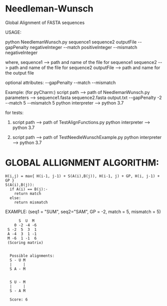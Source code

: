 # Needleman-Wunsch
Global Alignment of FASTA sequences

USAGE:

python NeedlemanWunsch.py sequence1 sequence2 outputFile --gapPenalty negativeInteger --match positiveInteger --mismatch negativeInteger

where,
sequence1 --> path and name of the file for sequence1
sequence2 --> path and name of the file for sequence2
outputFile --> path and name for the output file

optional attributes:
--gapPenalty
--match
--mismatch

Example:
(for pyCharm:)
script path --> path of NeedlemanWunsch.py
parameters --> sequence1.fasta sequence2.fasta output.txt --gapPenalty -2 --match 5 --mismatch 5
python interpreter --> python 3.7


for tests:
1. script path --> path of TestAlignFunctions.py
   python interpreter --> python 3.7

2. script path --> path of TestNeedleWunschExample.py
   python interpreter --> python 3.7



# GLOBAL ALLIGNMENT ALGORITHM: 

    H(i,j) = max{ H(i-1, j-1) + S(A(i),B(j)), H(i-1, j) + GP, H(i, j-1) + GP }
    S(A(i),B(j)):
      if A(i) == B(j):-
        return match
      else:
        return mismatch

EXAMPLE: (seq1 = "SUM", seq2="SAM", GP = -2, match = 5, mismatch = 5)

          S  U  M
        0 -2 -4 -6
     S -2  5  3  1
     A -4  3  1 -1
     M -6  1 -1  6 
     (Scoring matrix)
  
  
      Possible alignments:
      S - U M
      |     |
      S A - M
      
        
      S U - M
      |     |
      S - A M
      
      Score: 6
  
  
